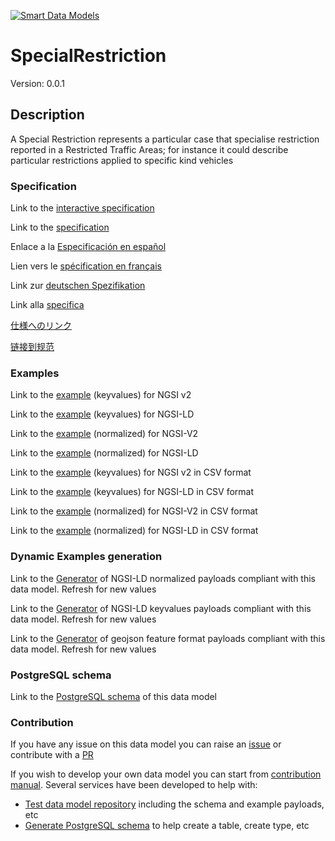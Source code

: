 [![Smart Data Models](https://smartdatamodels.org/wp-content/uploads/2022/01/SmartDataModels_logo.png "Logo")](https://smartdatamodels.org)
# SpecialRestriction
Version: 0.0.1

## Description 

A Special Restriction represents a particular case that specialise restriction reported in a Restricted Traffic Areas; for instance it could describe particular restrictions applied to specific kind vehicles
### Specification

Link to the [interactive specification](https://swagger.lab.fiware.org/?url=https://smart-data-models.github.io/dataModel.Transportation/SpecialRestriction/swagger.yaml)

Link to the [specification](https://github.com/smart-data-models/dataModel.Transportation/blob/master/SpecialRestriction/doc/spec.md)

Enlace a la [Especificación en español](https://github.com/smart-data-models/dataModel.Transportation/blob/master/SpecialRestriction/doc/spec_ES.md)

Lien vers le [spécification en français](https://github.com/smart-data-models/dataModel.Transportation/blob/master/SpecialRestriction/doc/spec_FR.md)

Link zur [deutschen Spezifikation](https://github.com/smart-data-models/dataModel.Transportation/blob/master/SpecialRestriction/doc/spec_DE.md)

Link alla [specifica](https://github.com/smart-data-models/dataModel.Transportation/blob/master/SpecialRestriction/doc/spec_IT.md)

[仕様へのリンク](https://github.com/smart-data-models/dataModel.Transportation/blob/master/SpecialRestriction/doc/spec_JA.md)

[链接到规范](https://github.com/smart-data-models/dataModel.Transportation/blob/master/SpecialRestriction/doc/spec_ZH.md)
### Examples

Link to the [example](https://smart-data-models.github.io/dataModel.Transportation/SpecialRestriction/examples/example.json) (keyvalues) for NGSI v2

Link to the [example](https://smart-data-models.github.io/dataModel.Transportation/SpecialRestriction/examples/example.jsonld) (keyvalues) for NGSI-LD

Link to the [example](https://smart-data-models.github.io/dataModel.Transportation/SpecialRestriction/examples/example-normalized.json) (normalized) for NGSI-V2

Link to the [example](https://smart-data-models.github.io/dataModel.Transportation/SpecialRestriction/examples/example-normalized.jsonld) (normalized) for NGSI-LD

Link to the [example](https://github.com/smart-data-models/dataModel.Transportation/blob/master/SpecialRestriction/examples/example.json.csv) (keyvalues) for NGSI v2 in CSV format

Link to the [example](https://github.com/smart-data-models/dataModel.Transportation/blob/master/SpecialRestriction/examples/example.jsonld.csv) (keyvalues) for NGSI-LD in CSV format

Link to the [example](https://github.com/smart-data-models/dataModel.Transportation/blob/master/SpecialRestriction/examples/example-normalized.json.csv) (normalized) for NGSI-V2 in CSV format

Link to the [example](https://github.com/smart-data-models/dataModel.Transportation/blob/master/SpecialRestriction/examples/example-normalized.jsonld.csv) (normalized) for NGSI-LD in CSV format
### Dynamic Examples generation

Link to the [Generator](https://smartdatamodels.org/extra/ngsi-ld_generator.php?schemaUrl=https://raw.githubusercontent.com/smart-data-models/dataModel.Transportation/master/SpecialRestriction/schema.json&email=info@smartdatamodels.org) of NGSI-LD normalized payloads compliant with this data model. Refresh for new values

Link to the [Generator](https://smartdatamodels.org/extra/ngsi-ld_generator_keyvalues.php?schemaUrl=https://raw.githubusercontent.com/smart-data-models/dataModel.Transportation/master/SpecialRestriction/schema.json&email=info@smartdatamodels.org) of NGSI-LD keyvalues payloads compliant with this data model. Refresh for new values

Link to the [Generator](https://smartdatamodels.org/extra/geojson_features_generator.php?schemaUrl=https://raw.githubusercontent.com/smart-data-models/dataModel.Transportation/master/SpecialRestriction/schema.json&email=info@smartdatamodels.org) of geojson feature format payloads compliant with this data model. Refresh for new values
### PostgreSQL schema

Link to the [PostgreSQL schema](https://github.com/smart-data-models/dataModel.Transportation/blob/master/SpecialRestriction/schema.sql) of this data model
### Contribution

 If you have any issue on this data model you can raise an [issue](https://github.com/smart-data-models/dataModel.Transportation/issues)  or contribute with a [PR](https://github.com/smart-data-models/dataModel.Transportation/pulls)

 If you wish to develop your own data model you can start from [contribution manual](https://bit.ly/contribution_manual). Several services have been developed to help with: 
 - [Test data model repository](https://smartdatamodels.org/index.php/data-models-contribution-api/) including the schema and example payloads, etc
 - [Generate PostgreSQL schema](https://smartdatamodels.org/index.php/sql-service/) to help create a table, create type, etc